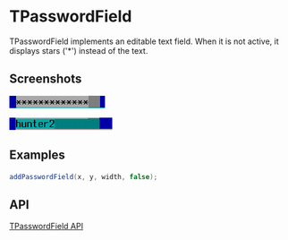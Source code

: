 TPasswordField
==============

TPasswordField implements an editable text field.  When it is not active, it displays stars ('*') instead of the text.

Screenshots
-----------

![passwordfield_1](uploads/c492239ecb11b1cac84827b92a3fccd1/passwordfield_1.png)

![passwordfield_2](uploads/1f4fd2e6ffd9b1c234bf733694cbc043/passwordfield_2.png)

Examples
--------

```Java
addPasswordField(x, y, width, false);
```

API
---

[TPasswordField API](https://jexer.sourceforge.io/apidocs/api/jexer/TPasswordField.html)
